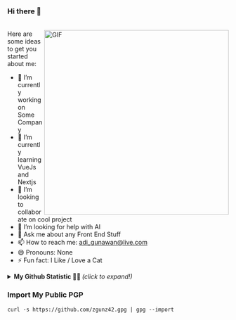 ### Hi there 👋
<br>
  <img align="right" width="420" alt="GIF" src="https://miro.medium.com/max/1360/0*gqO3slLmGb4mUeje.gif" />
  
<summary align="left">
Here are some ideas to get you started about me:

- 🔭 I’m currently working on Some Company
- 🌱 I’m currently learning VueJs and Nextjs
- 👯 I’m looking to collaborate on cool project
- 🤔 I’m looking for help with AI
- 💬 Ask me about any Front End Stuff 
- 📫 How to reach me: adi_gunawan@live.com
- 😄 Pronouns: None
- ⚡ Fun fact: I Like / Love a Cat
</summary>


<details>
<summary> <b> My Github Statistic 🐱‍🏍 </b> <i>(click to expand!)</i> </summary>
  <br />
  
 ![Adi's github stats](https://github-readme-stats.vercel.app/api?username=zgunz42)
 
  </details>

### Import My Public PGP
```
curl -s https://github.com/zgunz42.gpg | gpg --import
```
